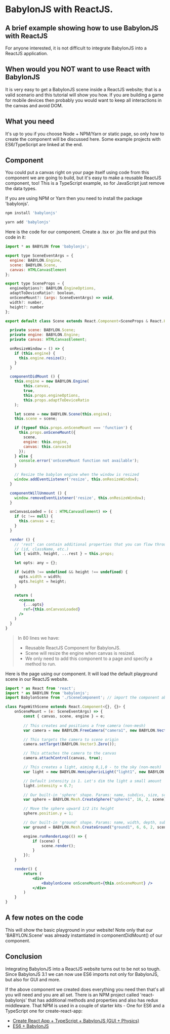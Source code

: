 # BabylonJS with ReactJS.
## A brief example showing how to use BabylonJS with ReactJS ##

For anyone interested, it is not difficult to integrate BabylonJS into a ReactJS application. 

## When would you **NOT** want to use React with BabylonJS
It is very easy to get a BabylonJS scene inside a ReactJS website; that is a valid scenario and this tutorial will show you how.  If you are building a game for mobile devices then probably you would want to keep all interactions in the canvas and avoid DOM.

## What you need

It's up to you if you choose Node + NPM/Yarn or static page, so only how to create the component will be discussed here.  Some example projects with ES6/TypeScript are linked at the end.

## Component

You could put a canvas right on your page itself using code from this component we are going to build, but it's easy to make a reusable ReactJS component, too!  This is a TypeScript example, so for JavaScript just remove the data types.

If you are using NPM or Yarn then you need to install the package 'babylonjs'.
```bash
npm install 'babylonjs'
```

```bash
yarn add 'babylonjs'
```

Here is the code for our component.  Create a .tsx or .jsx file and put this code in it:
```jsx
import * as BABYLON from 'babylonjs';

export type SceneEventArgs = {
  engine: BABYLON.Engine,
  scene: BABYLON.Scene,
  canvas: HTMLCanvasElement
};

export type SceneProps = {
  engineOptions?: BABYLON.EngineOptions,
  adaptToDeviceRatio?: boolean,
  onSceneMount?: (args: SceneEventArgs) => void,
  width?: number,
  height?: number
};

export default class Scene extends React.Component<SceneProps & React.HTMLAttributes<HTMLCanvasElement>, {}> {

  private scene: BABYLON.Scene;
  private engine: BABYLON.Engine;
  private canvas: HTMLCanvasElement;

  onResizeWindow = () => {
    if (this.engine) {
      this.engine.resize();
    }
  }

  componentDidMount () {
    this.engine = new BABYLON.Engine(
        this.canvas,
        true,
        this.props.engineOptions,
        this.props.adaptToDeviceRatio
    );

    let scene = new BABYLON.Scene(this.engine);
    this.scene = scene;

    if (typeof this.props.onSceneMount === 'function') {
      this.props.onSceneMount({
        scene,
        engine: this.engine,
        canvas: this.canvas3d
      });
    } else {
      console.error('onSceneMount function not available');
    }

    // Resize the babylon engine when the window is resized
    window.addEventListener('resize', this.onResizeWindow);
  }

  componentWillUnmount () {
    window.removeEventListener('resize', this.onResizeWindow);
  }

  onCanvasLoaded = (c : HTMLCanvasElement) => {
    if (c !== null) {
      this.canvas = c;
    }
  }

  render () {
    // 'rest' can contain additional properties that you can flow through to canvas:
    // (id, className, etc.)
    let { width, height, ...rest } = this.props;

    let opts: any = {};

    if (width !== undefined && height !== undefined) {
      opts.width = width;
      opts.height = height;
    }

    return (
      <canvas
        {...opts}
        ref={this.onCanvasLoaded}
      />
    )
  }
}
```
>In 80 lines we have: 
> * Reusable ReactJS Component for BabylonJS.
> * Scene will resize the engine when canvas is resized.
> * We only need to add this component to a page and specify a method to run.

Here is the page using our component.  It will load the default playground scene in our ReactJS website.

```jsx
import * as React from 'react';
import * as BABYLON from 'babylonjs';
import BabylonScene from './SceneComponent'; // import the component above linking to file we just created.

class PageWithScene extends React.Component<{}, {}> {
    onSceneMount = (e: SceneEventArgs) => {
        const { canvas, scene, engine } = e;
       
        // This creates and positions a free camera (non-mesh)
        var camera = new BABYLON.FreeCamera("camera1", new BABYLON.Vector3(0, 5, -10), scene);

        // This targets the camera to scene origin
        camera.setTarget(BABYLON.Vector3.Zero());

        // This attaches the camera to the canvas
        camera.attachControl(canvas, true);

        // This creates a light, aiming 0,1,0 - to the sky (non-mesh)
        var light = new BABYLON.HemisphericLight("light1", new BABYLON.Vector3(0, 1, 0), scene);

        // Default intensity is 1. Let's dim the light a small amount
        light.intensity = 0.7;

        // Our built-in 'sphere' shape. Params: name, subdivs, size, scene
        var sphere = BABYLON.Mesh.CreateSphere("sphere1", 16, 2, scene);

        // Move the sphere upward 1/2 its height
        sphere.position.y = 1;

        // Our built-in 'ground' shape. Params: name, width, depth, subdivs, scene
        var ground = BABYLON.Mesh.CreateGround("ground1", 6, 6, 2, scene);

        engine.runRenderLoop(() => {
            if (scene) {
                scene.render();
            }
        });
    }

    render() {               
        return (
            <div>
                <BabylonScene onSceneMount={this.onSceneMount} />
            </div>
        )
    }
}
```

## A few notes on the code
This will show the basic playground in your website!  Note only that our 'BABYLON.Scene' was already instantiated in componentDidMount() of our component.

## Conclusion

Integrating BabylonJS into a ReactJS website turns out to be not so tough.  Since BabylonJS 3.1 we can now use ES6 imports not only for BabylonJS, but also for GUI and more.

If the above component we created does everything you need then that's all you will need and you are all set.  There is an NPM project called 'react-babylonjs' that has additional methods and properties and also has redux middleware.  That NPM is used in a couple of starter kits - One for ES6 and a TypeScript one for create-react-app:
* [Create React App + TypeScript + BabylonJS (GUI + Physics)](https://github.com/brianzinn/create-react-app-typescript-babylonjs)
* [ES6 + BabylonJS](https://github.com/brianzinn/react-redux-babylonjs-starter-kit)